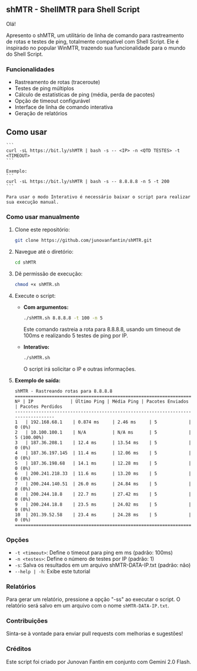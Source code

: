 ## shMTR - ShellMTR para Shell Script

Olá! 

Apresento o shMTR, um utilitário de linha de comando para rastreamento de rotas e testes de ping, totalmente compatível com Shell Script. Ele é inspirado no popular WinMTR, trazendo sua funcionalidade para o mundo do Shell Script.

### Funcionalidades

*   Rastreamento de rotas (traceroute)
*   Testes de ping múltiplos
*   Cálculo de estatísticas de ping (média, perda de pacotes)
*   Opção de timeout configurável
*   Interface de linha de comando interativa
*   Geração de relatórios

## Como usar 
    ```
    curl -sL https://bit.ly/shMTR | bash -s -- <IP> -n <QTD TESTES> -t <TIMEOUT>
    ```
    
    Exemplo:
    ```
    curl -sL https://bit.ly/shMTR | bash -s -- 8.8.8.8 -n 5 -t 200
    ```
    
    Para usar o modo Interativo é necessário baixar o script para realizar sua execução manual.

### Como usar manualmente

1.  Clone este repositório:

    ```bash
    git clone https://github.com/junovanfantin/shMTR.git
    ```

2.  Navegue até o diretório:

    ```bash
    cd shMTR
    ```

3.  Dê permissão de execução:

    ```bash
    chmod +x shMTR.sh
    ```

4.  Execute o script:

    *   **Com argumentos:**

        ```bash
        ./shMTR.sh 8.8.8.8 -t 100 -n 5
        ```

        Este comando rastreia a rota para 8.8.8.8, usando um timeout de 100ms e realizando 5 testes de ping por IP.

    *   **Interativo:**

        ```bash
        ./shMTR.sh
        ```

        O script irá solicitar o IP e outras informações.

5.  **Exemplo de saída:**

    ```
    shMTR - Rastreando rotas para 8.8.8.8
    ==================================================================================
    Nº | IP              | Último Ping | Média Ping | Pacotes Enviados | Pacotes Perdidos
    ----------------------------------------------------------------------------------
    1   | 192.168.68.1    | 0.874 ms     | 2.46 ms     | 5            | 0 (0%)
    2   | 10.100.100.1    | N/A          | N/A ms      | 5            | 5 (100.00%)
    3   | 187.36.208.1    | 12.4 ms      | 13.54 ms    | 5            | 0 (0%)
    4   | 187.36.197.145  | 11.4 ms      | 12.06 ms    | 5            | 0 (0%)
    5   | 187.36.198.68   | 14.1 ms      | 12.28 ms    | 5            | 0 (0%)
    6   | 200.241.218.33  | 11.6 ms      | 13.20 ms    | 5            | 0 (0%)
    7   | 200.244.140.51  | 26.0 ms      | 24.84 ms    | 5            | 0 (0%)
    8   | 200.244.18.8    | 22.7 ms      | 27.42 ms    | 5            | 0 (0%)
    9   | 200.244.18.8    | 23.5 ms      | 24.02 ms    | 5            | 0 (0%)
    10  | 201.39.52.58    | 23.4 ms      | 24.28 ms    | 5            | 0 (0%)
    ==================================================================================
    ```

### Opções

*   `-t <timeout>`: Define o timeout para ping em ms (padrão: 100ms)
*   `-n <testes>`: Define o número de testes por IP (padrão: 1)
*   `-s`: Salva os resultados em um arquivo shMTR-DATA-IP.txt (padrão: não)
*   `--help | -h`: Exibe este tutorial

### Relatórios

Para gerar um relatório, pressione a opção "-ss" ao executar o script. O relatório será salvo em um arquivo com o nome `shMTR-DATA-IP.txt`.

### Contribuições

Sinta-se à vontade para enviar pull requests com melhorias e sugestões!

### Créditos

Este script foi criado por Junovan Fantin em conjunto com Gemini 2.0 Flash.
